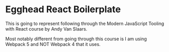 # Egghead React Boilerplate

This is going to represent following through the Modern JavaScript Tooling
with React course by Andy Van Slaars.

Most notably different from going through this course is I am using Webpack 5 and NOT Webpack 4 that it uses.
